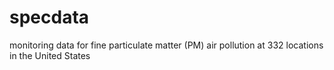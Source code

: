 # specdata
monitoring data for fine particulate matter (PM) air pollution at 332 locations in the United States
